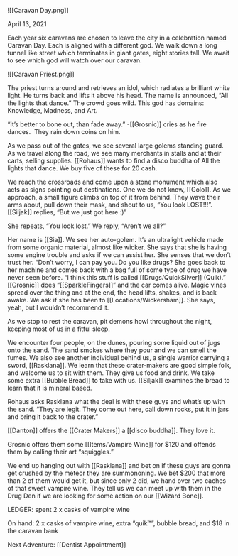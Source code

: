 ![[Caravan Day.png]]

April 13, 2021

Each year six caravans are chosen to leave the city in a celebration named Caravan Day. Each is aligned with a different god. We walk down a long tunnel like street which terminates in giant gates, eight stories tall. We await to see which god will watch over our caravan.

![[Caravan Priest.png]]

The priest turns around and retrieves an idol, which radiates a brilliant white light. He turns back and lifts it above his head. The name is announced, “All the lights that dance.” The crowd goes wild. This god has domains: Knowledge, Madness, and Art. 

“It’s better to bone out, than fade away.” -[[Grosnic]] cries as he fire dances.  They rain down coins on him.

As we pass out of the gates, we see several large golems standing guard. As we travel along the road, we see many merchants in stalls and at their carts, selling supplies. [[Rohaus]] wants to find a disco buddha of All the lights that dance. We buy five of these for 20 cash. 

We reach the crossroads and come upon a stone monument which also acts as signs pointing out destinations. One we do not know, [[Golo]]. As we approach, a small figure climbs on top of it from behind. They wave their arms about, pull down their mask, and shout to us, “You look LOST!!!”. [[Siljak]] replies, “But we just got here :)”

She repeats, “You look lost.” We reply, “Aren’t we all?” 

Her name is [[Sia]]. We see her auto-golem. It’s an ultralight vehicle made from some organic material, almost like wicker. She says that she is having some engine trouble and asks if we can assist her. She senses that we don’t trust her. “Don’t worry, I can pay you. Do you like drugs? She goes back to her machine and comes back with a bag full of some type of drug we have never seen before. “I think this stuff is called [[Drugs/QuickSilver]] (Quik).” [[Grosnic]] does “[[SparkleFingers]]” and the car comes alive. Magic vines spread over the thing and at the end, the head lifts, shakes, and is back awake. We ask if she has been to [[Locations/Wickersham]]. She says, yeah, but I wouldn’t recommend it. 

As we stop to rest the caravan, pit demons howl throughout the night, keeping most of us in a fitful sleep. 

We encounter four people, on the dunes, pouring some liquid out of jugs onto the sand. The sand smokes where they pour and we can smell the fumes. We also see another individual behind us, a single warrior carrying a sword, [[Rasklana]]. We learn that these crater-makers are good simple folk, and welcome us to sit with them. They give us food and drink. We take some extra [[Bubble Bread]] to take with us. [[Siljak]] examines the bread to learn that it is mineral based. 

Rohaus asks Rasklana what the deal is with these guys and what’s up with the sand. “They are legit. They come out here, call down rocks, put it in jars and bring it back to the crater.”

[[Danton]] offers the [[Crater Makers]] a [[disco buddha]]. They love it.

Grosnic offers them some [[Items/Vampire Wine]] for $120 and offends them by calling their art “squiggles.”

We end up hanging out with [[Rasklana]] and bet on if these guys are gonna get crushed by the meteor they are summononing. We bet $200 that more than 2 of them would get it, but since only 2 did, we hand over two caches of that sweet vampire wine. They tell us we can meet up with them in the Drug Den if we are looking for some action on our [[Wizard Bone]].

LEDGER: spent 2 x casks of vampire wine

On hand: 2 x casks of vampire wine, extra “quik™”, bubble bread, and $18 in the caravan bank

Next Adventure: [[Dentist Appointment]]